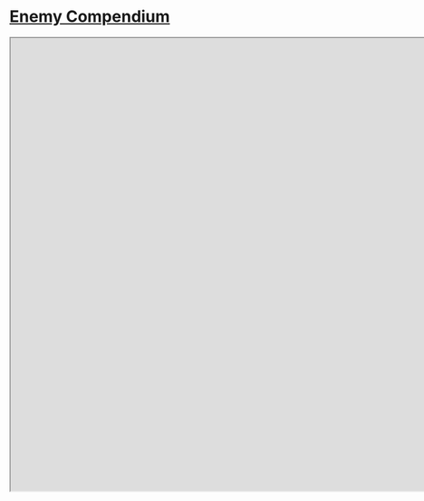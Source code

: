 # [Enemy Compendium](https://docs.google.com/spreadsheets/d/1dl9zCVGzkMV6XrE_bLVdb75szUMf7ND1_TlTmzXmCI4/)

<iframe style="width: 100rem; height: 50rem;" src="https://docs.google.com/spreadsheets/d/e/2PACX-1vQHxeoLv5A4Jgo30XHTZKWycAhEdsVfJgoKTHDAeokXnsbU0PYb8OJlPYgtR6to48soj4wSbzuoZ7Xn/pubhtml?widget=true&amp;headers=false"></iframe>